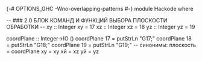 {-# OPTIONS_GHC -Wno-overlapping-patterns #-}
module Hackode where


-- ### 2.0  БЛОК КОМАНД И ФУНКЦИЙ ВЫБОРА ПЛОСКОСТИ ОБРАБОТКИ --
xy :: Integer
xy = 17
xz :: Integer
xz = 18
yz :: Integer
yz = 19

coordPlane :: Integer->IO ()
coordPlane 17 = putStrLn "G17;"
coordPlane 18 = putStrLn "G18;"
coordPlane 19 = putStrLn "G19;"
-- cинонимы:
плоскость = coordPlane
ху = xy
хй = xz
уй = yz




